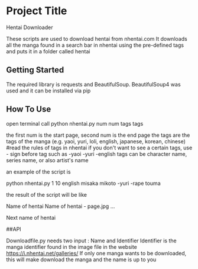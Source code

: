 # Project Title

Hentai Downloader

These scripts are used to download hentai from nhentai.com
It downloads all the manga found in a search bar in nhentai using the pre-defined tags and puts it in a folder called hentai


## Getting Started

The required library is requests and BeautifulSoup.
BeautifulSoup4 was used and it can be installed via pip

## How To Use

open terminal
call python nhentai.py num num tags tags

the first num is the start page, second num is the end page
the tags are the tags of the manga (e.g. yaoi, yuri, loli, english, japanese, korean, chinese) #read the rules of tags in nhentai
if you don't want to see a certain tags, use - sign before tag such as -yaoi -yuri -english
tags can be character name, series name, or also artist's name


an example of the script is

python nhentai.py 1 10 english misaka mikoto -yuri -rape touma 

the result of the script will be like

Name of hentai
Name of hentai - page.jpg
...

Next name of hentai

##API

Downloadfile.py needs two input : Name and Identifier
Identifier is the manga identifier found in the image file in the website https://i.nhentai.net/galleries/
If only one manga wants to be downloaded, this will make download the manga and the name is up to you

